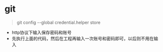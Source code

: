 # git

> git config --global credential.helper store
* http协议下输入保存密码和账号
* 先执行上面的代码，然后在工程再输入一次账号和密码即可，以后则不用在输入